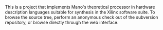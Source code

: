 This is a project that implements Mano's theoretical processor in hardware description languages suitable for synthesis in the Xilinx software suite. To browse the source tree, perform an anonymous check out of the subversion repository, or browse directly through the web interface.